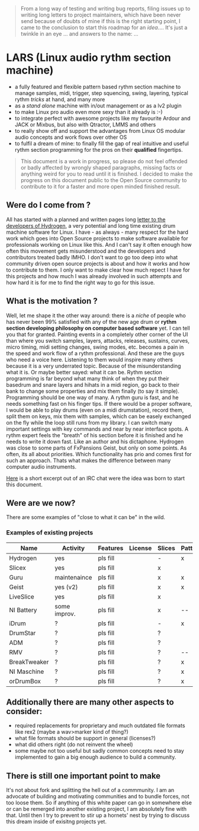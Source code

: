 > From a long way of testing and writing bug reports, filing issues up to writing long letters to project maintainers, which have been never send because of doubts of mine if this is the right starting point, I came to the conclusion to start this roadmap for an *idea*.... It's just a twinkle in an eye ... and answers to the name: ...

# LARS (Linux audio rythm section machine)

 + a fully featured and flexible pattern based rythm section machine to manage samples, midi, trigger, step squencing, swing, layering, typical rythm *tricks* at hand, and many more
 + as a *stand alone* machine with in/out management or as a lv2 plugin
 + to make Linux pro audio even more sexy than it already is :-)
 + to integrate perfect with awesome projects like my favourite Ardour and JACK or Mixbus, but also with Qtractor, LMMS and others
 + to really show off and support the advantages from Linux OS modular audio concepts and work flows over other OS
 + to fulfil a dream of mine: to finally fill the gap of real intuitive and useful rythm section programming for the pros on their __qualified__ fingertips.

> This document is a work in progress, so please do not feel offended or badly affected by wrongly shaped paragraphs, missing facts or anything weird for you to read until it is finished. I decided to make the progress on this document public to the Open Source community to contribute to it for a faster and more open minded finished result.

## Were do I come from ?

All has started with a planned and written pages long [letter to the developers of Hydrogen](LETTER_TO_HYDROGEN.md), a very potential and long time existing drum machine software for Linux. I have - as always - many respect for the hard work which goes into Open Source projects to make software available for professionals working on Linux like this. And I can't say it often enough how often this movement gets misunderstood and the developers and contributors treated badly IMHO. I don't want to go too deep into what community driven open source projects is about and how it works and how to contribute to them. I only want to make clear how much repect I have for this projects and how much I was already involved in such attempts and how hard it is for me to find the right way to go for this issue.

## What is the motivation ?

Well, let me shape it the other way around: there is a *niche* of people who has never been 99% satisfied with any of the new age drum or __rythm section developing philosophy on computer based software__ yet. I can tell you that for granted. Painting events in a completely other corner of the UI than where you switch samples, layers, attacks, releases, sustains, curves, micro timing, midi setting changes, swing modes, etc. becomes a pain in the speed and work flow of a rythm professional. And these are the guys who need a voice here. Listening to them would inspire many others because it is a very underrated topic. Because of the misunderstanding what it is. Or maybe better sayed: what it can be. Rythm section programming is far beyond what many think of when they put their basedrum and snare layers and hihats in a midi region, go back to their bank to change some properties and mix them finally (to say it simple). Programming should be one way of many. A rythm guru is fast, and he needs something fast on his finger tips. If there would be a proper software, I would be able to play drums (even on a midi drumstation), record them, split them on keys, mix them with samples, which can be easely exchanged on the fly while the loop still runs from my library. I can switch many important settings with key commands and near by near interface spots. A rythm expert feels the "breath" of his section before it is finished and he needs to write it down fast. Like an author and his dictaphone. Hydrogen was close to some parts of FxPansions Geist, but only on some points. As often, its all about priorities. Which functionality has prio and comes first for such an approach. Thats what makes the difference between many computer audio instruments.

[Here](CHATLOG.md) is a short excerpt out of an IRC chat were the idea was born to start this document.

## Were are we now?

There are some examples of "close to what it can be" in the wild.

### Examples of existing projects

| Name          | Activity     | Features   | License | Slices  | Pattern | Link       |
|---------------|--------------|------------|---------|---------|---------|------------|
| Hydrogen      | yes          | pls fill   |         | -       | x       | Link       |
| Slicex        | yes          | pls fill   |         | x       |         | Link       |
| Guru          | maintenaince | pls fill   |         | x       | x       | Link       |
| Geist         | yes (v2)     | pls fill   |         | x       | x       | Link       |
| LiveSlice     | yes          | pls fill   |         | x       |         | Link       |
| NI Battery    | some improv. | pls fill   |         | x       | --      | Link       |
| iDrum         | ?            | pls fill   |         | -       | x       | Link       |
| DrumStar      | ?            | pls fill   |         | ?       |         | Link       |
| ADM           | ?            | pls fill   |         | ?       |         | Link       |
| RMV           | ?            | pls fill   |         | ?       | --      | Link       |
| BreakTweaker  | ?            | pls fill   |         | ?       | x       | Link       |
| NI Maschine   | ?            | pls fill   |         | ?       | x       | Link       |
| orDrumBox     | ?            | pls fill   |         | ?       | x       | Link       |


## Additionally there are many other aspects to consider:

 + required replacements for proprietary and much outdated file formats like rex2 (maybe a wav>marker kind of thing?)
 + what file formats should be support in general (licenses?)
 + what did others right (do not reinvent the wheel)
 + some maybe not too useful but sadly common concepts need to stay implemented to gain a big enough audience to build a community.
 
## There is still one important point to make
 
It's not about fork and splitting the hell out of a commmunity. I am an advocate of building and motivating communities and to bundle forces, not too loose them. So if anything of this white paper can go in somewhere else or can be remerged into another existing project, I am absolutely fine with that. Until then I try to prevent to stir up a hornets' nest by trying to discuss this dream inside of exisitng projects yet.
 
